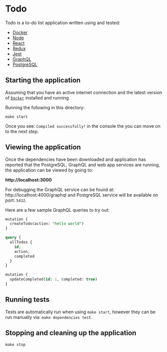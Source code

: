 # Todo

Todo is a to-do list application written using and tested:

* [Docker](https://www.docker.com)
* [Node](https://nodejs.org)
* [React](https://facebook.github.io/react/)
* [Redux](http://redux.js.org/docs/introduction/)
* [Jest](https://facebook.github.io/jest/)
* [GraphQL](http://graphql.org/learn/)
* [PostgreSQL](https://www.postgresql.org/)

## Starting the application

Assuming that you have an active internet connection and the latest version of [`Docker`](https://www.docker.com) installed and running.

Running the following in this directory:

`make start`

Once you see: `Compiled successfully!` in the console the you can move on to the next step.

## Viewing the application

Once the dependencies have been downloaded and application has reported that the PostgreSQL, GraphQL and web app services are running, the application can be viewed by going to:

**http://localhost:3000**

For debugging the GraphQL service can be found at: http://localhost:4000/graphql and PostgreSQL service will be available on port: `5432`.

Here are a few sample GraphQL queries to try out:

```sql
mutation {
  createTodo(action: "hello world")
}

query {
  allTodos {
    id,
    action,
    completed
  }
}

mutation {
  updateCompleted(id: 1, completed: true)
}
```

## Running tests

Tests are automatically run when using `make start`, however they can be run manually via: `make dependencies test`.

## Stopping and cleaning up the application

`make stop`
